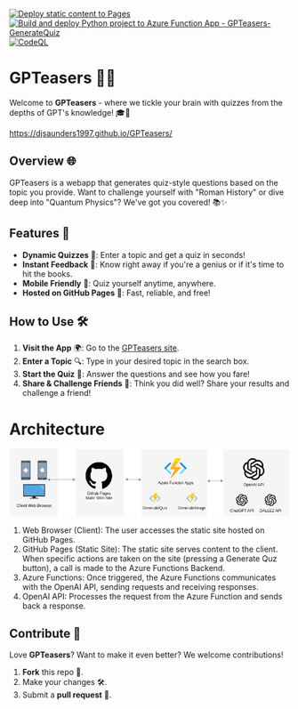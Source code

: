 [![Deploy static content to Pages](https://github.com/DJSaunders1997/GPTeasers/actions/workflows/static.yml/badge.svg)](https://github.com/DJSaunders1997/GPTeasers/actions/workflows/static.yml)
[![Build and deploy Python project to Azure Function App - GPTeasers-GenerateQuiz](https://github.com/DJSaunders1997/GPTeasers/actions/workflows/intial_gpteasers-generatequiz.yml/badge.svg)](https://github.com/DJSaunders1997/GPTeasers/actions/workflows/intial_gpteasers-generatequiz.yml)
[![CodeQL](https://github.com/DJSaunders1997/GPTeasers/actions/workflows/github-code-scanning/codeql/badge.svg)](https://github.com/DJSaunders1997/GPTeasers/actions/workflows/github-code-scanning/codeql)
# GPTeasers 🧠💡

Welcome to **GPTeasers** - where we tickle your brain with quizzes from the depths of GPT's knowledge! 🎓🤖

https://djsaunders1997.github.io/GPTeasers/


## Overview 🌐

GPTeasers is a webapp that generates quiz-style questions based on the topic you provide. Want to challenge yourself with "Roman History" or dive deep into "Quantum Physics"? We've got you covered! 📚✨

## Features 🌟

- **Dynamic Quizzes** 📝: Enter a topic and get a quiz in seconds!
- **Instant Feedback** 💬: Know right away if you're a genius or if it's time to hit the books.
- **Mobile Friendly** 📱: Quiz yourself anytime, anywhere.
- **Hosted on GitHub Pages** 🚀: Fast, reliable, and free!

## How to Use 🛠️

1. **Visit the App** 🌍: Go to the [GPTeasers site](https://djsaunders1997.github.io/GPTeasers/).
2. **Enter a Topic** 🔍: Type in your desired topic in the search box.
3. **Start the Quiz** 🎉: Answer the questions and see how you fare!
4. **Share & Challenge Friends** 🤝: Think you did well? Share your results and challenge a friend!


# Architecture

![Architecture Diagram](./Architecture.drawio.png)

1. Web Browser (Client): The user accesses the static site hosted on GitHub Pages.
2. GitHub Pages (Static Site): The static site serves content to the client. When specific actions are taken on the site (pressing a Generate Quz button), a call is made to the Azure Functions Backend.
3. Azure Functions: Once triggered, the Azure Functions communicates with the OpenAI API, sending requests and receiving responses.
4. OpenAI API: Processes the request from the Azure Function and sends back a response.

## Contribute 🤲

Love **GPTeasers**? Want to make it even better? We welcome contributions!

1. **Fork** this repo 🍴.
2. Make your changes 🛠️.
3. Submit a **pull request** 👥.

